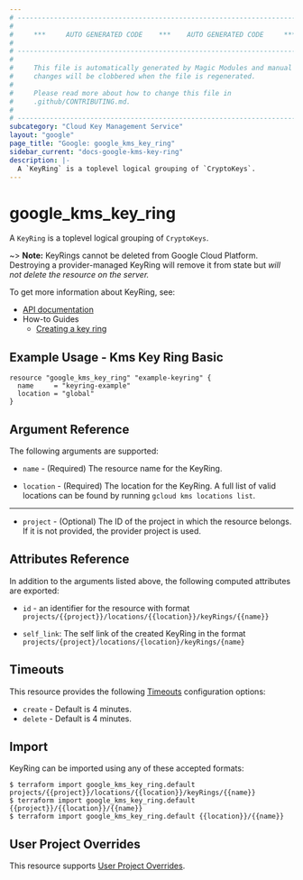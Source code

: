 ```yaml
---
# ----------------------------------------------------------------------------
#
#     ***     AUTO GENERATED CODE    ***    AUTO GENERATED CODE     ***
#
# ----------------------------------------------------------------------------
#
#     This file is automatically generated by Magic Modules and manual
#     changes will be clobbered when the file is regenerated.
#
#     Please read more about how to change this file in
#     .github/CONTRIBUTING.md.
#
# ----------------------------------------------------------------------------
subcategory: "Cloud Key Management Service"
layout: "google"
page_title: "Google: google_kms_key_ring"
sidebar_current: "docs-google-kms-key-ring"
description: |-
  A `KeyRing` is a toplevel logical grouping of `CryptoKeys`.
---
```


# google\_kms\_key\_ring

A `KeyRing` is a toplevel logical grouping of `CryptoKeys`.


~> **Note:** KeyRings cannot be deleted from Google Cloud Platform.
Destroying a provider-managed KeyRing will remove it from state but
*will not delete the resource on the server.*


To get more information about KeyRing, see:

* [API documentation](https://cloud.google.com/kms/docs/reference/rest/v1/projects.locations.keyRings)
* How-to Guides
    * [Creating a key ring](https://cloud.google.com/kms/docs/creating-keys#create_a_key_ring)

## Example Usage - Kms Key Ring Basic


```hcl
resource "google_kms_key_ring" "example-keyring" {
  name     = "keyring-example"
  location = "global"
}
```

## Argument Reference

The following arguments are supported:


* `name` -
  (Required)
  The resource name for the KeyRing.

* `location` -
  (Required)
  The location for the KeyRing.
  A full list of valid locations can be found by running `gcloud kms locations list`.


- - -


* `project` - (Optional) The ID of the project in which the resource belongs.
    If it is not provided, the provider project is used.


## Attributes Reference

In addition to the arguments listed above, the following computed attributes are exported:

* `id` - an identifier for the resource with format `projects/{{project}}/locations/{{location}}/keyRings/{{name}}`


* `self_link`: The self link of the created KeyRing in the format `projects/{project}/locations/{location}/keyRings/{name}`

## Timeouts

This resource provides the following
[Timeouts](/docs/configuration/resources.html#timeouts) configuration options:

- `create` - Default is 4 minutes.
- `delete` - Default is 4 minutes.

## Import

KeyRing can be imported using any of these accepted formats:

```
$ terraform import google_kms_key_ring.default projects/{{project}}/locations/{{location}}/keyRings/{{name}}
$ terraform import google_kms_key_ring.default {{project}}/{{location}}/{{name}}
$ terraform import google_kms_key_ring.default {{location}}/{{name}}
```

## User Project Overrides

This resource supports [User Project Overrides](https://www.terraform.io/docs/providers/google/guides/provider_reference.html#user_project_override).
